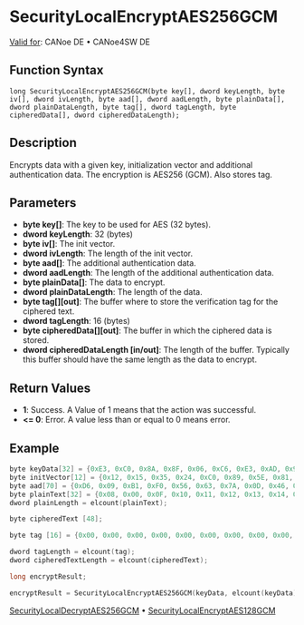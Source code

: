 # SecurityLocalEncryptAES256GCM

[Valid for](../../../Shared/FeatureAvailability.md): CANoe DE • CANoe4SW DE

## Function Syntax

```
long SecurityLocalEncryptAES256GCM(byte key[], dword keyLength, byte iv[], dword ivLength, byte aad[], dword aadLength, byte plainData[], dword plainDataLength, byte tag[], dword tagLength, byte cipheredData[], dword cipheredDataLength);
```

## Description

Encrypts data with a given key, initialization vector and additional authentication data. The encryption is AES256 (GCM). Also stores tag.

## Parameters

- **byte key[]**: The key to be used for AES (32 bytes).
- **dword keyLength**: 32 (bytes)
- **byte iv[]**: The init vector.
- **dword ivLength**: The length of the init vector.
- **byte aad[]**: The additional authentication data.
- **dword aadLength**: The length of the additional authentication data.
- **byte plainData[]**: The data to encrypt.
- **dword plainDataLength**: The length of the data.
- **byte tag[][out]**: The buffer where to store the verification tag for the ciphered text.
- **dword tagLength**: 16 (bytes)
- **byte cipheredData[][out]**: The buffer in which the ciphered data is stored.
- **dword cipheredDataLength [in/out]**: The length of the buffer. Typically this buffer should have the same length as the data to encrypt.

## Return Values

- **1**: Success. A Value of 1 means that the action was successful.
- **\<= 0**: Error. A value less than or equal to 0 means error.

## Example

```c
byte keyData[32] = {0xE3, 0xC0, 0x8A, 0x8F, 0x06, 0xC6, 0xE3, 0xAD, 0x95, 0xA7, 0x05, 0x57, 0xB2, 0x3F, 0x75, 0x48, 0x3C, 0xE3, 0x30, 0x21, 0xA9, 0xC7, 0x2B, 0x70, 0x25, 0x66, 0x62, 0x04, 0xC6, 0x9C, 0x0B, 0x72};
byte initVector[12] = {0x12, 0x15, 0x35, 0x24, 0xC0, 0x89, 0x5E, 0x81, 0xB2, 0xC2, 0x84, 0x65};
byte aad[70] = {0xD6, 0x09, 0xB1, 0xF0, 0x56, 0x63, 0x7A, 0x0D, 0x46, 0xDF, 0x99, 0x8D, 0x88, 0xE5, 0x22, 0x2A, 0xB2, 0xC2, 0x84, 0x65, 0x12, 0x15, 0x35, 0x24, 0xC0, 0x89, 0x5E, 0x81, 0x08, 0x00, 0x0F, 0x10, 0x11, 0x12, 0x13, 0x14, 0x15, 0x16, 0x17, 0x18, 0x19, 0x1A, 0x1B, 0x1C, 0x1D, 0x1E, 0x1F, 0x20, 0x21, 0x22, 0x23, 0x24, 0x25, 0x26, 0x27, 0x28, 0x29, 0x2A, 0x2B, 0x2C, 0x2D, 0x2E, 0x2F, 0x30, 0x31, 0x32, 0x33, 0x34, 0x00, 0x01 };
byte plainText[32] = {0x08, 0x00, 0x0F, 0x10, 0x11, 0x12, 0x13, 0x14, 0x15, 0x16, 0x17, 0x18, 0x19, 0x1A, 0x1B, 0x1C, 0x1D, 0x1E, 0x1F, 0x20, 0x21, 0x22, 0x23, 0x24, 0x25, 0x26, 0x27, 0x28, 0x29, 0x2A, 0x2B, 0x2C};
dword plainLength = elcount(plainText);

byte cipheredText [48];

byte tag [16] = {0x00, 0x00, 0x00, 0x00, 0x00, 0x00, 0x00, 0x00, 0x00, 0x00, 0x00, 0x00, 0x00, 0x00, 0x00, 0x00};

dword tagLength = elcount(tag);
dword cipheredTextLength = elcount(cipheredText);

long encryptResult;

encryptResult = SecurityLocalEncryptAES256GCM(keyData, elcount(keyData), initVector, elcount(initVector), aad, elcount(aad), plainText, plainLength, tag, tagLength, cipheredText, cipheredTextLength);
```

[SecurityLocalDecryptAES256GCM](CAPLfunctionSecurityLocalDecryptAES256GCM.md) • [SecurityLocalEncryptAES128GCM](CAPLfunctionSecurityLocalEncryptAES128GCM.md)
